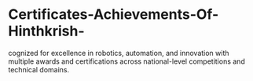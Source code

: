 # Certificates-Achievements-Of-Hinthkrish-
cognized for excellence in robotics, automation, and innovation with multiple awards and certifications across national-level competitions and technical domains.

